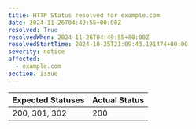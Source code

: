 ```yaml
---
title: HTTP Status resolved for example.com
date: 2024-11-26T04:49:55+00:00Z
resolved: True
resolvedWhen: 2024-11-26T04:49:55+00:00Z
resolvedStartTime: 2024-10-25T21:09:43.191474+00:00
severity: notice
affected:
  - example.com
section: issue
---
```


| Expected Statuses | Actual Status  |
|-------------------|----------------|
| 200, 301, 302 | 200 |
